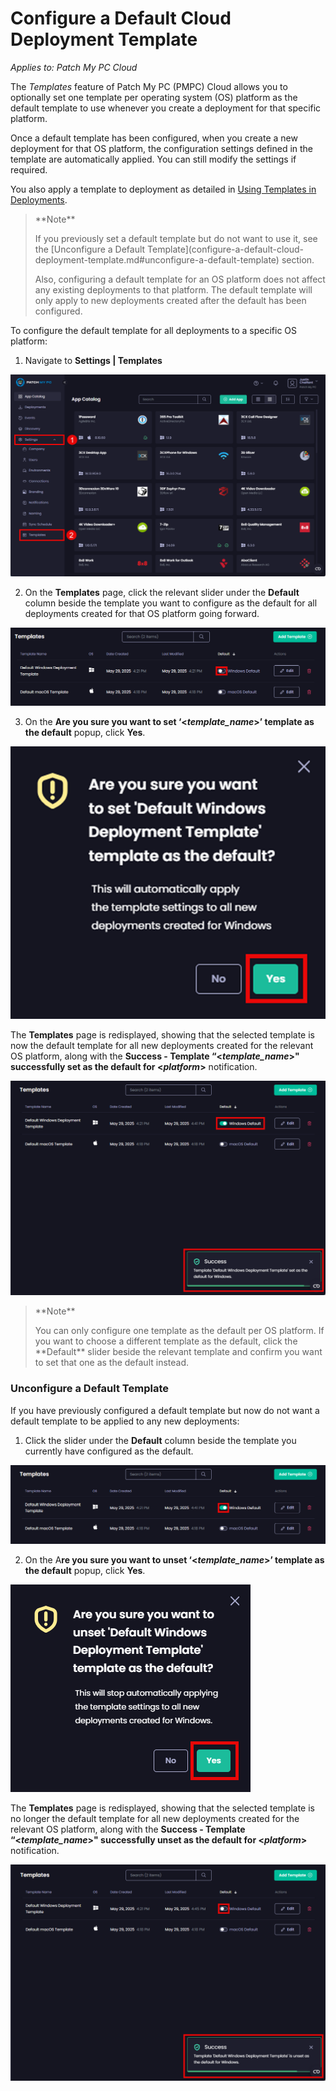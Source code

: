 # Configure a Default Cloud Deployment Template

_Applies to: Patch My PC Cloud_

The _Templates_ feature of Patch My PC (PMPC) Cloud allows you to optionally set one template per operating system (OS) platform as the default template to use whenever you create a deployment for that specific platform.

Once a default template has been configured, when you create a new deployment for that OS platform, the configuration settings defined in the template are automatically applied. You can still modify the settings if required.

You also apply a template to deployment as detailed in [Using Templates in Deployments](../../cloud-deployments/use-a-template-in-cloud-deployments.md).

> \*\*Note\*\*
>
> If you previously set a default template but do not want to use it, see the \[Unconfigure a Default Template]\(configure-a-default-cloud-deployment-template.md#unconfigure-a-default-template) section.
>
> Also, configuring a default template for an OS platform does not affect any existing deployments to that platform. The default template will only apply to new deployments created after the default has been configured.

To configure the default template for all deployments to a specific OS platform:

1. Navigate to **Settings | Templates**

![Navigating to "Settings | Templates"](/_images/image-(261).png)

2. On the **Templates** page, click the relevant slider under the **Default** column beside the template you want to configure as the default for all deployments created for that OS platform going forward.

![Clicking the "default" slider beside the relevant template](/_images/image-(47).png)

3. On the **Are you sure you want to set ‘<**_**template\_name**_**>’ template as the default** popup, click **Yes**.

![](/_images/image-(263).png)

The **Templates** page is redisplayed, showing that the selected template is now the default template for all new deployments created for the relevant OS platform, along with the **Success - Template “<**_**template\_name**_**>" successfully set as the default for <**_**platform**_**>** notification.

![](/_images/image-(49).png)

> \*\*Note\*\*
>
> You can only configure one template as the default per OS platform. If you want to choose a different template as the default, click the \*\*Default\*\* slider beside the relevant template and confirm you want to set that one as the default instead.

### Unconfigure a Default Template

If you have previously configured a default template but now do not want a default template to be applied to any new deployments:

1. Click the slider under the **Default** column beside the template you currently have configured as the default.

![Clicking the slider under the "Default" column beside the template currently configured as the default.](/_images/image-(51).png)

2. On the A**re you sure you want to unset ‘<**_**template\_name**_**>’ template as the default** popup, click **Yes**.

![](/_images/image-(266).png)

The **Templates** page is redisplayed, showing that the selected template is no longer the default template for all new deployments created for the relevant OS platform, along with the **Success - Template “<**_**template\_name**_**>" successfully unset as the default for <**_**platform**_**>** notification.

![](/_images/image-(52).png)
